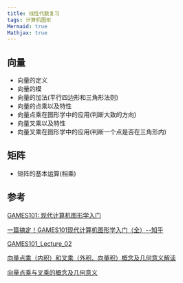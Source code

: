 ```yaml
---
title: 线性代数复习
tags: 计算机图形
Mermaid: true
Mathjax: true
---
```


## 向量

- 向量的定义
- 向量的模
- 向量的加法(平行四边形和三角形法则)
- 向量的点乘以及特性
- 向量点乘在图形学中的应用(判断大致的方向)
- 向量叉乘以及特性
- 向量叉乘在图形学中的应用(判断一个点是否在三角形内)

## 矩阵
- 矩阵的基本运算(相乘)

## 参考

[GAMES101: 现代计算机图形学入门](https://sites.cs.ucsb.edu/~lingqi/teaching/games101.html)

[一篇搞定！GAMES101现代计算机图形学入门（全）--知乎](https://zhuanlan.zhihu.com/p/394932478)

[GAMES101_Lecture_02](https://sites.cs.ucsb.edu/~lingqi/teaching/resources/GAMES101_Lecture_02.pdf)

[向量点乘（内积）和叉乘（外积、向量积）概念及几何意义解读](https://blog.csdn.net/dcrmg/article/details/52416832)

[向量点乘与叉乘的概念及几何意义](https://zhuanlan.zhihu.com/p/359975221)
